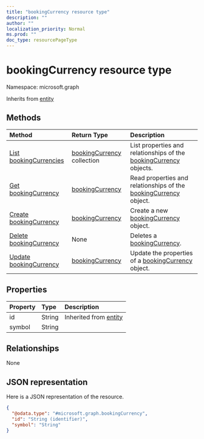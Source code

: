 ```yaml
---
title: "bookingCurrency resource type"
description: ""
author: ""
localization_priority: Normal
ms.prod: ""
doc_type: resourcePageType
---
```


# bookingCurrency resource type


Namespace: microsoft.graph




Inherits from [entity](../resources/entity.md)

## Methods
|Method|Return Type|Description|
|:---|:---|:---|
|[List bookingCurrencies](../api/bookingcurrency-list.md)|[bookingCurrency](../resources/bookingcurrency.md) collection|List properties and relationships of the [bookingCurrency](../resources/bookingcurrency.md) objects.|
|[Get bookingCurrency](../api/bookingcurrency-get.md)|[bookingCurrency](../resources/bookingcurrency.md)|Read properties and relationships of the [bookingCurrency](../resources/bookingcurrency.md) object.|
|[Create bookingCurrency](../api/bookingcurrency-post-bookingcurrencies.md)|[bookingCurrency](../resources/bookingcurrency.md)|Create a new [bookingCurrency](../resources/bookingcurrency.md) object.|
|[Delete bookingCurrency](../api/bookingcurrency-delete.md)|None|Deletes a [bookingCurrency](../resources/bookingcurrency.md).|
|[Update bookingCurrency](../api/bookingcurrency-update.md)|[bookingCurrency](../resources/bookingcurrency.md)|Update the properties of a [bookingCurrency](../resources/bookingcurrency.md) object.|

## Properties
|Property|Type|Description|
|:---|:---|:---|
|id|String| Inherited from [entity](../resources/entity.md)|
|symbol|String||

## Relationships
None

## JSON representation
Here is a JSON representation of the resource.
<!-- {
  "blockType": "resource",
  "keyProperty": "id",
  "@odata.type": "microsoft.graph.bookingCurrency",
  "baseType": "microsoft.graph.entity",
  "openType": false
}
-->
``` json
{
  "@odata.type": "#microsoft.graph.bookingCurrency",
  "id": "String (identifier)",
  "symbol": "String"
}
```

